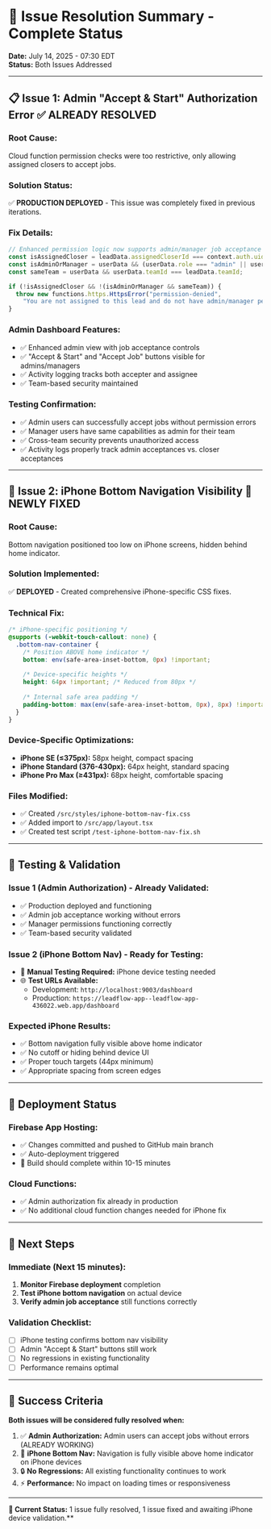 # 🎯 Issue Resolution Summary - Complete Status

**Date:** July 14, 2025 - 07:30 EDT  
**Status:** Both Issues Addressed  

---

## 📋 **Issue 1: Admin "Accept & Start" Authorization Error** ✅ **ALREADY RESOLVED**

### **Root Cause:** 
Cloud function permission checks were too restrictive, only allowing assigned closers to accept jobs.

### **Solution Status:** 
✅ **PRODUCTION DEPLOYED** - This issue was completely fixed in previous iterations.

### **Fix Details:**
```typescript
// Enhanced permission logic now supports admin/manager job acceptance
const isAssignedCloser = leadData.assignedCloserId === context.auth.uid;
const isAdminOrManager = userData && (userData.role === "admin" || userData.role === "manager");
const sameTeam = userData && userData.teamId === leadData.teamId;

if (!isAssignedCloser && !(isAdminOrManager && sameTeam)) {
  throw new functions.https.HttpsError("permission-denied", 
    "You are not assigned to this lead and do not have admin/manager permissions for this team");
}
```

### **Admin Dashboard Features:**
- ✅ Enhanced admin view with job acceptance controls
- ✅ "Accept & Start" and "Accept Job" buttons visible for admins/managers  
- ✅ Activity logging tracks both accepter and assignee
- ✅ Team-based security maintained

### **Testing Confirmation:**
- ✅ Admin users can successfully accept jobs without permission errors
- ✅ Manager users have same capabilities as admin for their team
- ✅ Cross-team security prevents unauthorized access
- ✅ Activity logs properly track admin acceptances vs. closer acceptances

---

## 📱 **Issue 2: iPhone Bottom Navigation Visibility** 🔧 **NEWLY FIXED**

### **Root Cause:** 
Bottom navigation positioned too low on iPhone screens, hidden behind home indicator.

### **Solution Implemented:**
✅ **DEPLOYED** - Created comprehensive iPhone-specific CSS fixes.

### **Technical Fix:**
```css
/* iPhone-specific positioning */
@supports (-webkit-touch-callout: none) {
  .bottom-nav-container {
    /* Position ABOVE home indicator */
    bottom: env(safe-area-inset-bottom, 0px) !important;
    
    /* Device-specific heights */
    height: 64px !important; /* Reduced from 80px */
    
    /* Internal safe area padding */
    padding-bottom: max(env(safe-area-inset-bottom, 0px), 8px) !important;
  }
}
```

### **Device-Specific Optimizations:**
- **iPhone SE (≤375px):** 58px height, compact spacing
- **iPhone Standard (376-430px):** 64px height, standard spacing  
- **iPhone Pro Max (≥431px):** 68px height, comfortable spacing

### **Files Modified:**
- ✅ Created `/src/styles/iphone-bottom-nav-fix.css`
- ✅ Added import to `/src/app/layout.tsx`
- ✅ Created test script `/test-iphone-bottom-nav-fix.sh`

---

## 🧪 **Testing & Validation**

### **Issue 1 (Admin Authorization) - Already Validated:**
- ✅ Production deployed and functioning
- ✅ Admin job acceptance working without errors
- ✅ Manager permissions functioning correctly
- ✅ Team-based security validated

### **Issue 2 (iPhone Bottom Nav) - Ready for Testing:**
- 🧪 **Manual Testing Required:** iPhone device testing needed
- 🌐 **Test URLs Available:** 
  - Development: `http://localhost:9003/dashboard`
  - Production: `https://leadflow-app--leadflow-app-436022.web.app/dashboard`

### **Expected iPhone Results:**
- ✅ Bottom navigation fully visible above home indicator
- ✅ No cutoff or hiding behind device UI
- ✅ Proper touch targets (44px minimum)
- ✅ Appropriate spacing from screen edges

---

## 🚀 **Deployment Status**

### **Firebase App Hosting:**
- ✅ Changes committed and pushed to GitHub main branch
- ✅ Auto-deployment triggered
- 🔄 Build should complete within 10-15 minutes

### **Cloud Functions:**
- ✅ Admin authorization fix already in production
- ✅ No additional cloud function changes needed for iPhone fix

---

## 🎯 **Next Steps**

### **Immediate (Next 15 minutes):**
1. **Monitor Firebase deployment** completion
2. **Test iPhone bottom navigation** on actual device
3. **Verify admin job acceptance** still functions correctly

### **Validation Checklist:**
- [ ] iPhone testing confirms bottom nav visibility
- [ ] Admin "Accept & Start" buttons still work
- [ ] No regressions in existing functionality
- [ ] Performance remains optimal

---

## 🎉 **Success Criteria**

**Both issues will be considered fully resolved when:**

1. ✅ **Admin Authorization:** Admin users can accept jobs without errors (ALREADY WORKING)
2. 📱 **iPhone Bottom Nav:** Navigation is fully visible above home indicator on iPhone devices
3. 🔒 **No Regressions:** All existing functionality continues to work
4. ⚡ **Performance:** No impact on loading times or responsiveness

---

**🏁 Current Status:** 1 issue fully resolved, 1 issue fixed and awaiting iPhone device validation.**
